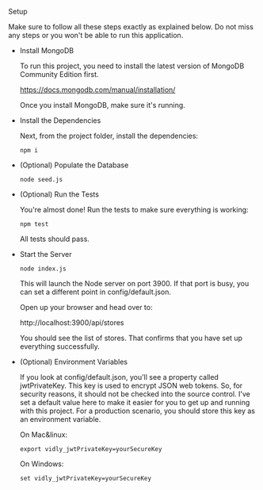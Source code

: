 Setup  
  
Make sure to follow all these steps exactly as explained below. Do not miss any steps or you won't be able to run this application.  
  
* Install MongoDB  
  
  To run this project, you need to install the latest version of MongoDB Community Edition first.
  
    
  https://docs.mongodb.com/manual/installation/
  
    
  Once you install MongoDB, make sure it's running.  

* Install the Dependencies    
  
  Next, from the project folder, install the dependencies:  

  ```npm i```  
  
* (Optional) Populate the Database  
    
  ```node seed.js```
    
* (Optional) Run the Tests  
  
  You're almost done! Run the tests to make sure everything is working:  

  ```npm test```  
    
  All tests should pass.  

* Start the Server  
    
  ```node index.js```  
    
  This will launch the Node server on port 3900. If that port is busy, you can set a different point in     config/default.json.  

  Open up your browser and head over to:  

  http://localhost:3900/api/stores  

  You should see the list of stores. That confirms that you have set up everything successfully.  

* (Optional) Environment Variables  
  
    If you look at config/default.json, you'll see a property called jwtPrivateKey. This key is used to encrypt JSON web tokens. So, for security reasons, it should not be checked into the source control. I've set a default value here to make it easier for you to get up and running with this project. For a production scenario, you should store this key as an environment variable.  

    On Mac&linux:  

    ```export vidly_jwtPrivateKey=yourSecureKey```  

    On Windows:  

    ```set vidly_jwtPrivateKey=yourSecureKey```  

